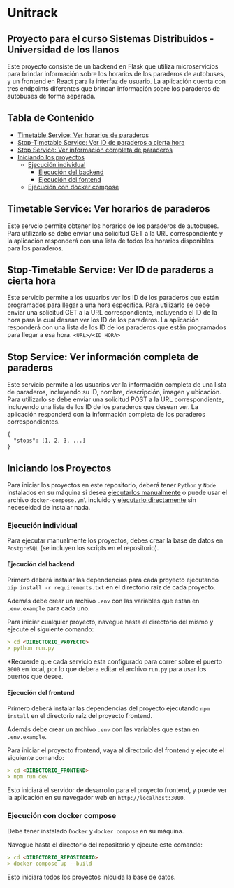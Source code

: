 # Unitrack
## Proyecto para el curso Sistemas Distribuidos - Universidad de los llanos

Este proyecto consiste de un backend en Flask que utiliza microservicios para brindar información sobre los horarios de los paraderos de autobuses, y un frontend en React para la interfaz de usuario. La aplicación cuenta con tres endpoints diferentes que brindan información sobre los paraderos de autobuses de forma separada.

## Tabla de Contenido

- [Timetable Service: Ver horarios de paraderos](#timetable-service-ver-horarios-de-paraderos)
- [Stop-Timetable Service: Ver ID de paraderos a cierta hora](#stop-timetable-service-ver-id-de-paraderos-a-cierta-hora)
- [Stop Service: Ver información completa de paraderos](#stop-service-ver-información-completa-de-paraderos)
- [Iniciando los proyectos](#iniciando-los-proyectos)
    - [Ejecución individual](#ejecución-individual)
        - [Ejecución del backend](#ejecución-del-backend)
        - [Ejecución del fontend](#ejecución-del-frontend)
    - [Ejecución con docker compose](#ejecución-con-docker-compose)


## Timetable Service: Ver horarios de paraderos
Este servcio permite obtener los horarios de los paraderos de autobuses. Para utilizarlo se debe enviar una solicitud GET a la URL correspondiente y la aplicación responderá con una lista de todos los horarios disponibles para los paraderos.

## Stop-Timetable Service: Ver ID de paraderos a cierta hora
Este servicio permite a los usuarios ver los ID de los paraderos que están programados para llegar a una hora específica. Para utilizarlo se debe enviar una solicitud GET a la URL correspondiente, incluyendo el ID de la hora para la cual desean ver los ID de los paraderos. La aplicación responderá con una lista de los ID de los paraderos que están programados para llegar a esa hora. `<URL>/<ID_HORA>`

## Stop Service: Ver información completa de paraderos
Este servicio permite a los usuarios ver la información completa de una lista de paraderos, incluyendo su ID, nombre, descripción, imagen y ubicación. Para utilizarlo se debe enviar una solicitud POST a la URL correspondiente, incluyendo una lista de los ID de los paraderos que desean ver. La aplicación responderá con la información completa de los paraderos correspondientes.

```
{
  "stops": [1, 2, 3, ...]
}
```

## Iniciando los Proyectos

Para iniciar los proyectos en este repositorio, deberá tener `Python` y `Node` instalados en su máquina si desea [ejecutarlos manualmente](#ejecución-individual) o puede usar el archivo `docker-compose.yml` incluido y [ejecutarlo directamente](#ejecución-con-docker-compose) sin neceseidad de instalar nada.

### Ejecución individual

Para ejecutar manualmente los proyectos, debes crear la base de datos en `PostgreSQL` (se incluyen los scripts en el repositorio).

#### Ejecución del backend

Primero deberá instalar las dependencias para cada proyecto ejecutando `pip install -r requirements.txt` en el directorio raíz de cada proyecto. 

Además debe crear un archivo `.env` con las variables que estan en `.env.example` para cada uno.

Para iniciar cualquier proyecto, navegue hasta el directorio del mismo y ejecute el siguiente comando:

```markdown
> cd <DIRECTORIO_PROYECTO>
> python run.py
```

*Recuerde que cada servicio esta configurado para correr sobre el puerto `8000` en local, por lo que debera editar el archivo `run.py` para usar los puertos que desee.

#### Ejecución del frontend

Primero deberá instalar las dependencias del proyecto ejecutando `npm install` en el directorio raíz del proyecto frontend.

Además debe crear un archivo `.env` con las variables que estan en `.env.example`.

Para iniciar el proyecto frontend, vaya al directorio del frontend y ejecute el siguiente comando:

```markdown
> cd <DIRECTORIO_FRONTEND>
> npm run dev
```

Esto iniciará el servidor de desarrollo para el proyecto frontend, y puede ver la aplicación en su navegador web en `http://localhost:3000`.

### Ejecución con docker compose

Debe tener instalado `Docker` y `docker compose` en su máquina.

Navegue hasta el directorio del repositorio y ejecute este comando:

```markdown
> cd <DIRECTORIO_REPOSITORIO>
> docker-compose up --build
```

Esto iniciará todos los proyectos inlcuida la base de datos.
